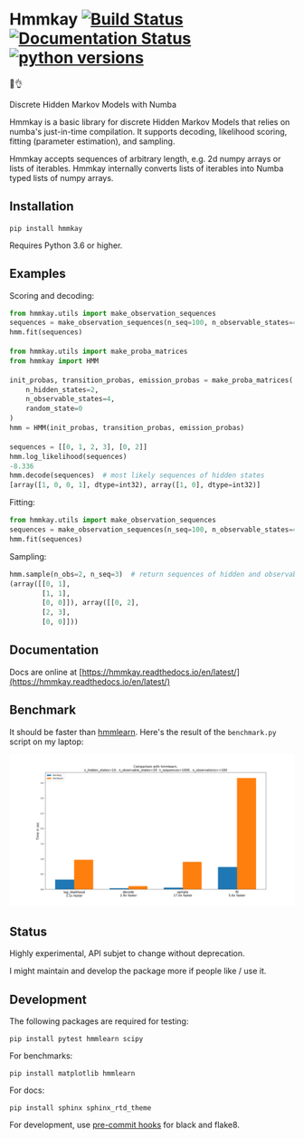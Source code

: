 # Hmmkay [![Build Status](https://travis-ci.org/NicolasHug/hmmkay.svg?branch=master)](https://travis-ci.org/NicolasHug/hmmkay) [![Documentation Status](https://readthedocs.org/projects/hmmkay/badge/?version=latest)](https://hmmkay.readthedocs.io/en/latest/?badge=latest) [![python versions](https://img.shields.io/badge/python-3.6+-blue.svg)](https://github.com/NicolasHug/hmmkay)

🤔👌

Discrete Hidden Markov Models with Numba


Hmmkay is a basic library for discrete Hidden Markov Models that relies on
numba's just-in-time compilation. It supports decoding, likelihood scoring,
fitting (parameter estimation), and sampling.

Hmmkay accepts sequences of arbitrary length, e.g. 2d numpy arrays or lists
of iterables. Hmmkay internally converts lists of iterables into Numba typed
lists of numpy arrays.

## Installation

    pip install hmmkay

Requires Python 3.6 or higher.

## Examples

Scoring and decoding:

```py
from hmmkay.utils import make_observation_sequences
sequences = make_observation_sequences(n_seq=100, n_observable_states=4, random_state=0)
hmm.fit(sequences)

from hmmkay.utils import make_proba_matrices
from hmmkay import HMM

init_probas, transition_probas, emission_probas = make_proba_matrices(
    n_hidden_states=2,
    n_observable_states=4,
    random_state=0
)
hmm = HMM(init_probas, transition_probas, emission_probas)

sequences = [[0, 1, 2, 3], [0, 2]]
hmm.log_likelihood(sequences)
-8.336
hmm.decode(sequences)  # most likely sequences of hidden states
[array([1, 0, 0, 1], dtype=int32), array([1, 0], dtype=int32)]
```

Fitting:

```py
from hmmkay.utils import make_observation_sequences
sequences = make_observation_sequences(n_seq=100, n_observable_states=4, random_state=0)
hmm.fit(sequences)
```

Sampling:

```py
hmm.sample(n_obs=2, n_seq=3)  # return sequences of hidden and observable states
(array([[0, 1],
        [1, 1],
        [0, 0]]), array([[0, 2],
        [2, 3],
        [0, 0]]))
```

## Documentation

Docs are online at
[https://hmmkay.readthedocs.io/en/latest/](https://hmmkay.readthedocs.io/en/latest/)

## Benchmark

It should be faster than [hmmlearn](https://hmmlearn.readthedocs.io/en/latest/). Here's the result of the `benchmark.py` script on my laptop:

[![bench](bench_results.png)](https://github.com/NicolasHug/hmmkay) 

## Status

Highly experimental, API subjet to change without deprecation.

I might maintain and develop the package more if people like / use it.

## Development

The following packages are required for testing:

    pip install pytest hmmlearn scipy

For benchmarks:

    pip install matplotlib hmmlearn

For docs:

    pip install sphinx sphinx_rtd_theme


For development, use [pre-commit
hooks](https://ljvmiranda921.github.io/notebook/2018/06/21/precommits-using-black-and-flake8/)
for black and flake8.
